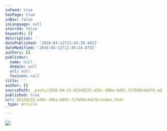 ```yaml
---
inFeed: true
hasPage: true
inNav: false
inLanguage: null
starred: false
keywords: []
description: ''
datePublished: '2016-04-12T11:45:38.492Z'
dateModified: '2016-04-12T11:45:24.875Z'
authors: []
publisher:
  name: null
  domain: null
  url: null
  favicon: null
title: ''
author: []
sourcePath: _posts/2016-04-12-921d9231-e50c-40ba-bd91-f27b09c4ebfb.md
published: true
url: 921d9231-e50c-40ba-bd91-f27b09c4ebfb/index.html
_type: Article

---
```

![](https://the-grid-user-content.s3-us-west-2.amazonaws.com/ebd250a7-605f-4d65-8aa3-3769f651a016.jpg)